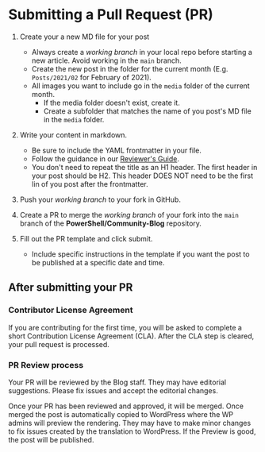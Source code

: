 # Submitting a Pull Request (PR)

1. Create your a new MD file for your post

   - Always create a _working branch_ in your local repo before starting a new article. Avoid
     working in the `main` branch.
   - Create the new post in the folder for the current month (E.g. `Posts/2021/02` for February of
     2021).
   - All images you want to include go in the `media` folder of the current month.
     - If the media folder doesn't exist, create it.
     - Create a subfolder that matches the name of you post's MD file in the `media` folder.

1. Write your content in markdown.

   - Be sure to include the YAML frontmatter in your file.
   - Follow the guidance in our [Reviewer's Guide][1].
   - You don't need to repeat the title as an H1 header. The first header in your post should be
     H2. This header DOES NOT need to be the first lin of you post after the frontmatter.

1. Push your _working branch_ to your fork in GitHub.
1. Create a PR to merge the _working branch_ of your fork into the `main` branch of the
   **PowerShell/Community-Blog** repository.
1. Fill out the PR template and click submit.

   - Include specific instructions in the template if you want the post to be published at a
     specific date and time.

## After submitting your PR

### Contributor License Agreement

If you are contributing for the first time, you will be asked to complete a short Contribution
License Agreement (CLA). After the CLA step is cleared, your pull request is processed.

### PR Review process

Your PR will be reviewed by the Blog staff. They may have editorial suggestions. Please fix issues
and accept the editorial changes.

Once your PR has been reviewed and approved, it will be merged. Once merged the post is
automatically copied to WordPress where the WP admins will preview the rendering. They may have to
make minor changes to fix issues created by the translation to WordPress. If the Preview is good,
the post will be published.

<!-- link references -->
[1]: https://github.com/PowerShell/Community-Blog/wiki/Reviewers-Guide
